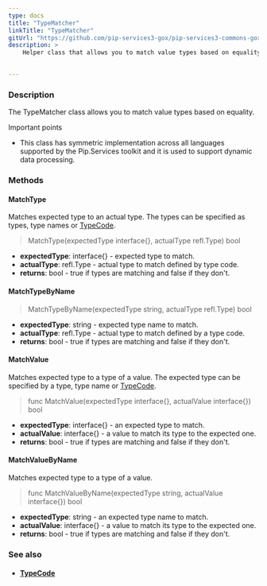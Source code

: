 ```yaml
---
type: docs
title: "TypeMatcher"
linkTitle: "TypeMatcher"
gitUrl: "https://github.com/pip-services3-gox/pip-services3-commons-gox"
description: >
    Helper class that allows you to match value types based on equality.
 

---
```


### Description

The TypeMatcher class allows you to match value types based on equality.

Important points

- This class has symmetric implementation across all languages supported by the Pip.Services toolkit and it is used to support dynamic data processing.

### Methods

#### MatchType
Matches expected type to an actual type.
The types can be specified as types, type names or [TypeCode](../../convert/type_code).

> MatchType(expectedType interface{}, actualType refl.Type) bool

- **expectedType**: interface{} - expected type to match.
- **actualType**: refl.Type - actual type to match defined by type code.
- **returns**: bool - true if types are matching and false if they don't.


#### MatchTypeByName

> MatchTypeByName(expectedType string, actualType refl.Type) bool

- **expectedType**: string - expected type name to match. 
- **actualType**: refl.Type - actual type to match defined by a type code.
- **returns**: bool - true if types are matching and false if they don't.


#### MatchValue
Matches expected type to a type of a value.
The expected type can be specified by a type, type name or [TypeCode](../../convert/type_code).

> func MatchValue(expectedType interface{}, actualValue interface{}) bool

- **expectedType**: interface{} - an expected type to match.
- **actualValue**: interface{} -  a value to match its type to the expected one.
- **returns**: bool - true if types are matching and false if they don't.

#### MatchValueByName
Matches expected type to a type of a value.

> func MatchValueByName(expectedType string, actualValue interface{}) bool

- **expectedType**: string - an expected type name to match.
- **actualValue**: interface{} -  a value to match its type to the expected one.
- **returns**: bool - true if types are matching and false if they don't.



### See also
- #### [TypeCode](../../convert/type_code)
